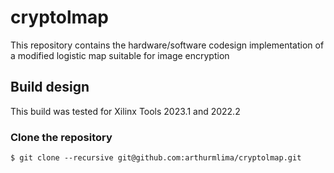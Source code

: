# cryptolmap
This repository contains the hardware/software codesign implementation of a modified logistic map suitable for image encryption

## Build design
This build was tested for Xilinx Tools 2023.1 and 2022.2
### Clone the repository
    $ git clone --recursive git@github.com:arthurmlima/cryptolmap.git



